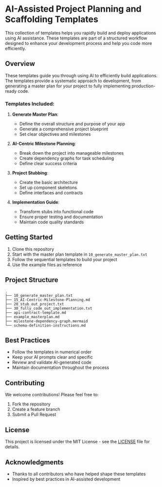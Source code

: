 # AI-Assisted Project Planning and Scaffolding Templates

This collection of templates helps you rapidly build and deploy applications using AI assistance. These templates are part of a structured workflow designed to enhance your development process and help you code more efficiently.

## Overview

These templates guide you through using AI to efficiently build applications. The templates provide a systematic approach to development, from generating a master plan for your project to fully implementing production-ready code.

### Templates Included:

1. **Generate Master Plan**:
   - Define the overall structure and purpose of your app
   - Generate a comprehensive project blueprint
   - Set clear objectives and milestones

2. **AI-Centric Milestone Planning**:
   - Break down the project into manageable milestones
   - Create dependency graphs for task scheduling
   - Define clear success criteria

3. **Project Stubbing**:
   - Create the basic architecture
   - Set up component skeletons
   - Define interfaces and contracts

4. **Implementation Guide**:
   - Transform stubs into functional code
   - Ensure proper testing and documentation
   - Maintain code quality standards

## Getting Started

1. Clone this repository
2. Start with the master plan template in `10_generate_master_plan.txt`
3. Follow the sequential templates to build your project
4. Use the example files as reference

## Project Structure

```
.
├── 10_generate_master_plan.txt
├── 15_AI-Centric-Milestone-Planning.md
├── 20_stub_out_project.txt
├── 30_fully_code_out_implementation.txt
├── api-contract-template.md
├── example_masterplan.md
├── milestone-dependency-graph.mermaid
└── schema-definition-instructions.md
```

## Best Practices

- Follow the templates in numerical order
- Keep your AI prompts clear and specific
- Review and validate AI-generated code
- Maintain documentation throughout the process

## Contributing

We welcome contributions! Please feel free to:

1. Fork the repository
2. Create a feature branch
3. Submit a Pull Request

## License

This project is licensed under the MIT License - see the [LICENSE](LICENSE) file for details.

## Acknowledgments

- Thanks to all contributors who have helped shape these templates
- Inspired by best practices in AI-assisted development
